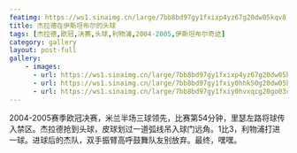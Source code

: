 ```yaml
---
featimg: https://ws1.sinaimg.cn/large/7bb8bd97gy1fxixp4yz67g20dw05kqv8.gif
title: 杰拉德在伊斯坦布尔的头球
tags: [杰拉德,欧冠,决赛,头球,利物浦,2004-2005,伊斯坦布尔奇迹]
category: gallery
layout: post-full
gallery:
    - images:
      - url: https://ws1.sinaimg.cn/large/7bb8bd97gy1fxixp4yz67g20dw05kqv8.gif
      - url: https://ws1.sinaimg.cn/large/7bb8bd97gy1fxiy0hhk50g20dw05kqv7.gif
      - url: https://ws1.sinaimg.cn/large/7bb8bd97gy1fxiy0hvxqcg20go03c1kx.gif
---
```


2004-2005赛季欧冠决赛，米兰半场三球领先，比赛第54分钟，里瑟左路将球传入禁区。杰拉德抢到头球，皮球划过一道弧线吊入球门远角。1比3，利物浦打进一球。进球后的杰队，双手振臂高呼鼓舞队友别放弃。最终，嘿嘿。